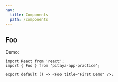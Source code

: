 ```yaml
---
nav:
  title: Components
  path: /components
---
```


## Foo

Demo:

```tsx
import React from 'react';
import { Foo } from 'pitaya-app-practice';

export default () => <Foo title="First Demo" />;
```
